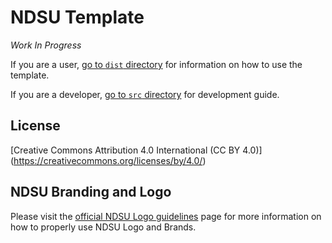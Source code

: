 # NDSU Template
*Work In Progress*

If you are a user, [go to `dist` directory](/dist) for information on how to use the template.

If you are a developer, [go to `src` directory](/src) for development guide.

## License
[Creative Commons Attribution 4.0 International (CC BY 4.0)] (https://creativecommons.org/licenses/by/4.0/)

## NDSU Branding and Logo

Please visit the [official NDSU Logo guidelines](https://www.ndsu.edu/vpur/resources/logousage/) page for more information on how to properly use NDSU Logo and Brands.




